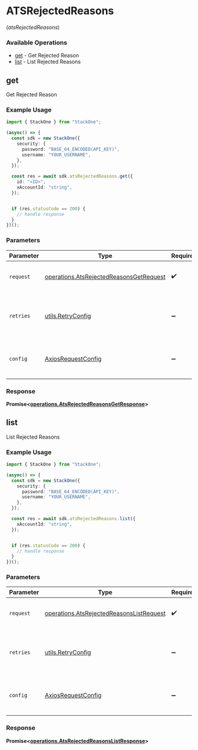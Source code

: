 # ATSRejectedReasons
(*atsRejectedReasons*)

### Available Operations

* [get](#get) - Get Rejected Reason
* [list](#list) - List Rejected Reasons

## get

Get Rejected Reason

### Example Usage

```typescript
import { StackOne } from "StackOne";

(async() => {
  const sdk = new StackOne({
    security: {
      password: "BASE_64_ENCODED(API_KEY)",
      username: "YOUR_USERNAME",
    },
  });

  const res = await sdk.atsRejectedReasons.get({
    id: "<ID>",
    xAccountId: "string",
  });


  if (res.statusCode == 200) {
    // handle response
  }
})();
```

### Parameters

| Parameter                                                                                          | Type                                                                                               | Required                                                                                           | Description                                                                                        |
| -------------------------------------------------------------------------------------------------- | -------------------------------------------------------------------------------------------------- | -------------------------------------------------------------------------------------------------- | -------------------------------------------------------------------------------------------------- |
| `request`                                                                                          | [operations.AtsRejectedReasonsGetRequest](../../models/operations/atsrejectedreasonsgetrequest.md) | :heavy_check_mark:                                                                                 | The request object to use for the request.                                                         |
| `retries`                                                                                          | [utils.RetryConfig](../../models/utils/retryconfig.md)                                             | :heavy_minus_sign:                                                                                 | Configuration to override the default retry behavior of the client.                                |
| `config`                                                                                           | [AxiosRequestConfig](https://axios-http.com/docs/req_config)                                       | :heavy_minus_sign:                                                                                 | Available config options for making requests.                                                      |


### Response

**Promise<[operations.AtsRejectedReasonsGetResponse](../../models/operations/atsrejectedreasonsgetresponse.md)>**


## list

List Rejected Reasons

### Example Usage

```typescript
import { StackOne } from "StackOne";

(async() => {
  const sdk = new StackOne({
    security: {
      password: "BASE_64_ENCODED(API_KEY)",
      username: "YOUR_USERNAME",
    },
  });

  const res = await sdk.atsRejectedReasons.list({
    xAccountId: "string",
  });


  if (res.statusCode == 200) {
    // handle response
  }
})();
```

### Parameters

| Parameter                                                                                            | Type                                                                                                 | Required                                                                                             | Description                                                                                          |
| ---------------------------------------------------------------------------------------------------- | ---------------------------------------------------------------------------------------------------- | ---------------------------------------------------------------------------------------------------- | ---------------------------------------------------------------------------------------------------- |
| `request`                                                                                            | [operations.AtsRejectedReasonsListRequest](../../models/operations/atsrejectedreasonslistrequest.md) | :heavy_check_mark:                                                                                   | The request object to use for the request.                                                           |
| `retries`                                                                                            | [utils.RetryConfig](../../models/utils/retryconfig.md)                                               | :heavy_minus_sign:                                                                                   | Configuration to override the default retry behavior of the client.                                  |
| `config`                                                                                             | [AxiosRequestConfig](https://axios-http.com/docs/req_config)                                         | :heavy_minus_sign:                                                                                   | Available config options for making requests.                                                        |


### Response

**Promise<[operations.AtsRejectedReasonsListResponse](../../models/operations/atsrejectedreasonslistresponse.md)>**


